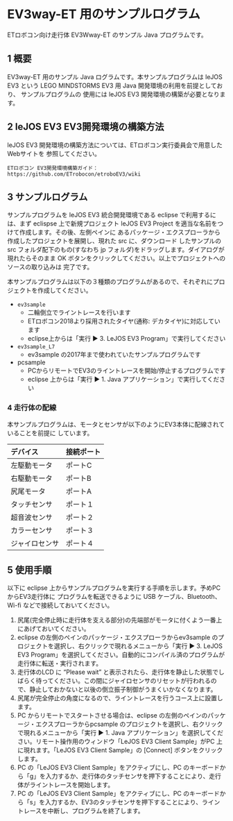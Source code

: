 # EV3way-ET 用のサンプルログラム

ETロボコン向け走行体 EV3Wway-ET のサンプル Java プログラムです。

## 1 概要

EV3way-ET 用のサンプル Java ログラムです。本サンプルプログラムは leJOS EV3 という
LEGO MINDSTORMS EV3 用 Java 開発環境の利用を前提としており、 サンプルプログラムの
使用には leJOS EV3 開発環境の構築が必要となります。

## 2 leJOS EV3 EV3開発環境の構築方法

leJOS EV3 開発環境の構築方法については、ETロボコン実行委員会で用意したWebサイトを
参照してください。

    ETロボコン EV3開発環境構築ガイド： https://github.com/ETrobocon/etroboEV3/wiki

## 3 サンプルログラム

サンプルプログラムを leJOS EV3 統合開発環境である eclipse で利用するには、まず eclispse
上で新規プロジェクト leJOS EV3 Project を適当な名前をつけて作成します。その後、左側ペインに
あるパッケージ・エクスプローラから作成したプロジェクトを展開し、現れた src に、ダウンロード
したサンプルの src フォルダ配下のもの(すなわち jp フォルダ)をドラッグします。ダイアログが
現れたらそのまま OK ボタンをクリックしてください。以上でプロジェクトへのソースの取り込みは
完了です。

本サンプルプログラムは以下の３種類のプログラムがあるので、それぞれにプロジェクトを作成してください。

* `ev3sample`
  - 二輪倒立でライントレースを行います
  - ETロボコン2018より採用されたタイヤ(通称: デカタイヤ)に対応しています
  - eclipse上からは「実行 ▶ 3. LeJOS EV3 Program」で実行してください
* `ev3sample_L7`
  - ev3sample の2017年まで使われていたサンプルプログラムです
* pcsample
  - PCからリモートでEV3のライントレースを開始/停止するプログラムです
  - eclipse 上からは「実行 ▶ 1. Java アプリケーション」で実行してください

### 4 走行体の配線

本サンプルプログラムは、モータとセンサが以下のようにEV3本体に配線されていることを前提に
しています。

| デバイス    | 接続ポート |
|:-----------|:---------|
| 左駆動モータ | ポートC |
| 右駆動モータ | ポートB |
| 尻尾モータ   | ポートA |
| タッチセンサ | ポート１ |
| 超音波センサ | ポート２ |
| カラーセンサ | ポート３ |
| ジャイロセンサ | ポート４ |

## 5 使用手順

以下に eclipse 上からサンプルプログラムを実行する手順を示します。予めPC からEV3走行体に
プログラムを転送できるように USB ケーブル、Bluetooth、Wi-fi などで接続しておいてください。

1. 尻尾(完全停止時に走行体を支える部分)の先端部がモータに付くよう一番上にあげておいてください。
1. eclipse の左側のペインのパッケージ・エクスプローラからev3sample のプロジェクトを選択し、右クリックで現れるメニューから「実行 ▶ 3. LeJOS EV3 Program」を選択してください。自動的にコンパイル済のプログラムが走行体に転送・実行されます。
1. 走行体のLCD に “Please wait” と表示されたら、走行体を静止した状態でしばらく待ってください。この間にジャイロセンサのリセットが行われるので、静止しておかないと以後の倒立振子制御がうまくいかなくなります。
1. 尻尾が完全停止の角度になるので、ライントレースを行うコース上に設置します。
1. PC からリモートでスタートさせる場合は、eclipse の左側のペインのパッケージ・エクスプローラからpcsample のプロジェクトを選択し、右クリックで現れるメニューから「実行 ▶ 1. Java アプリケーション」を選択してください。リモート操作用のウィンドウ「LeJOS EV3 Client Sample」がPC 上に現れます。「LeJOS EV3 Client Sample」の [Connect] ボタンをクリックします。
1. PC の「LeJOS EV3 Client Sample」をアクティブにし、PC のキーボードから「g」を入力するか、走行体のタッチセンサを押下することにより、走行体がライントレースを開始します。
1. PC の「LeJOS EV3 Client Sample」をアクティブにし、PC のキーボードから「s」を入力するか、EV3のタッチセンサを押下することにより、ライントレースを中断し、プログラムを終了します。
